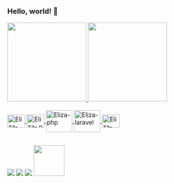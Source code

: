 ### Hello, world! 👋
<a href="https://github.com/elizalap">
<div align="left">
  <img height="180em" src="https://github-readme-stats.vercel.app/api?username=elizalap&show_icons=true&theme=react&include_all_commits=true&count_private=true"/>
  <img height="180em" src="https://github-readme-stats.vercel.app/api/top-langs/?username=elizalap&layout=compact&langs_count=7&theme=react"/>
</div>
<div style="display: inline_block"><br>
  <img align="center" alt="Eliza-c#" height="30" width="40" src="https://cdn.jsdelivr.net/gh/devicons/devicon/icons/csharp/csharp-original.svg" />
  <img align="center" alt="Eliza-.net" height="30" width="40" src="https://cdn.jsdelivr.net/gh/devicons/devicon/icons/dot-net/dot-net-plain-wordmark.svg" />
  <img align="center" alt="Eliza-php" height="50" width="60" src="https://cdn.jsdelivr.net/gh/devicons/devicon/icons/php/php-original.svg" />
  <img align="center" alt="Eliza-laravel" height="50" width="60" src="https://cdn.jsdelivr.net/gh/devicons/devicon/icons/laravel/laravel-plain-wordmark.svg" />
  <img align="center" alt="Eliza-vue" height="30" width="40" src="https://cdn.jsdelivr.net/gh/devicons/devicon/icons/vuejs/vuejs-original-wordmark.svg" />

</div>
</a>


  ##
  
  <div>
    <a href="https://www.linkedin.com/in/elizapaoliello/" target="_blank"><img src="https://img.shields.io/badge/-LinkedIn-%230077B5?style=for-the-badge&logo=linkedin&logoColor=white" target="_blank"></a> 
    <a href="https://www.instagram.com/elizalap1/" target="_blank"><img src="https://img.shields.io/badge/-Instagram-%23E4405F?style=for-the-badge&logo=instagram&logoColor=white" target="_blank"></a>
    <a href = "mailto:elizapaoliello@outlook.com"><img src="https://img.shields.io/badge/Microsoft_Outlook-0078D4?style=for-the-badge&logo=microsoft-outlook&logoColor=white" target="_blank"></a>
  <a href="https://replit.com/@ElizaLima" target="_blank"><img style="width:70px" src="https://coastalhacks.com/Coastal%20Hacks_files/replit.jpg" target="_blank"></a> 
 
</div>
